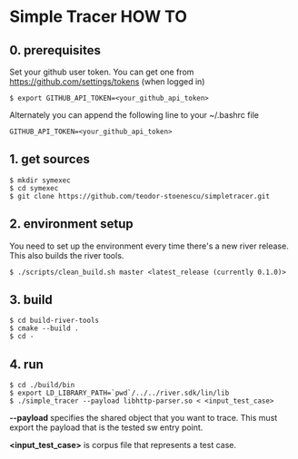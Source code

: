 # Simple Tracer HOW TO

## 0. prerequisites
Set your github user token. You can get one from https://github.com/settings/tokens (when logged in)

```
$ export GITHUB_API_TOKEN=<your_github_api_token>
```

Alternately you can append the following line to your ~/.bashrc file

```
GITHUB_API_TOKEN=<your_github_api_token>
```

## 1. get sources

```
$ mkdir symexec
$ cd symexec
$ git clone https://github.com/teodor-stoenescu/simpletracer.git
```
## 2. environment setup

You need to set up the environment every time there's a new river release. This also builds the river tools.
```
$ ./scripts/clean_build.sh master <latest_release (currently 0.1.0)>
```

## 3. build

```
$ cd build-river-tools
$ cmake --build .
$ cd -
```

## 4. run
```
$ cd ./build/bin
$ export LD_LIBRARY_PATH=`pwd`/../../river.sdk/lin/lib
$ ./simple_tracer --payload libhttp-parser.so < <input_test_case>
```

**--payload** specifies the shared object that you want to trace. This must export the payload that is the tested sw entry point.

**\<input_test_case\>** is corpus file that represents a test case.


